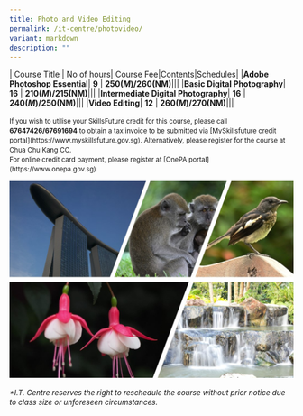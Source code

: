 ```yaml
---
title: Photo and Video Editing
permalink: /it-centre/photovideo/
variant: markdown
description: ""
---
```

| Course Title | No of hours| Course Fee|Contents|Schedules|
|**Adobe Photoshop Essential**| **9**  | **$250(M)/$260(NM)**|[](/files/Photo%20and%20Video/Photoshop_Essentials_Course_Outline.pdf)|[](/files/PC%20HW%20and%20SW/Webdesign_Schedules.pdf)|
|**Basic Digital Photography**| **16**  | **$210(M)/$215(NM)**|[](/files/Photo%20and%20Video/basicphotography_version_2.pdf)|[](/files/PC%20HW%20and%20SW/Webdesign_Schedules.pdf)|
|**Intermediate Digital Photography**| **16**  | **$240(M)/$250(NM)**|[](/files/Photo%20and%20Video/photography_Intermediate.pdf)|[](/files/PC%20HW%20and%20SW/Webdesign_Schedules.pdf)|
|**Video Editing**| **12**  | **$260(M)/$270(NM)**|[](/files/Photo%20and%20Video/Video_Editing_Course_Outlines.pdf)|[](/files/PC%20HW%20and%20SW/Webdesign_Schedules.pdf)|

<small>
If you wish to utilise your SkillsFuture credit for this course, please call <b>67647426/67691694</b> to obtain a tax invoice to be submitted via [MySkillsfuture credit portal](https://www.myskillsfuture.gov.sg). Alternatively, please register for the course at Chua Chu Kang CC.</small><br>

<small>
For online credit card payment, please register at [OnePA portal](https://www.onepa.gov.sg)<br></small>

![BasicPhotography](/images/IT%20Centre/Photography_Basic.jpg)
	
<font size="-1"><i>
*I.T. Centre reserves the right to reschedule the course without prior notice due to class size or unforeseen circumstances.</i></font>